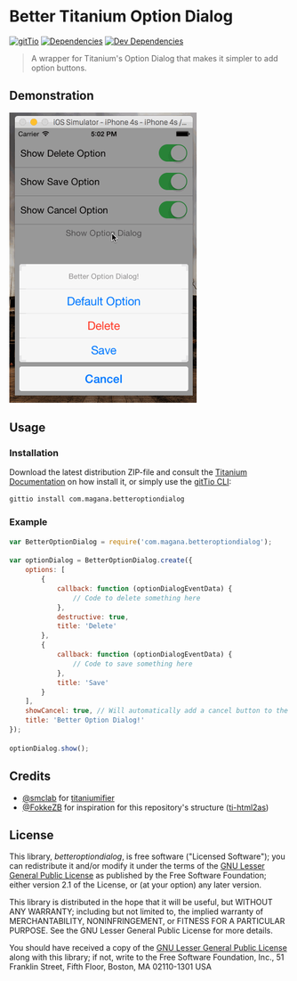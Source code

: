 # Better Titanium Option Dialog

[![gitTio](http://gitt.io/badge.svg)](http://gitt.io/component/com.magana.betteroptiondialog)
[![Dependencies](https://david-dm.org/adammagana/ti-better-option-dialog/status.svg?style=flat-square)](https://david-dm.org/adammagana/ti-better-option-dialog#info=dependencies)
[![Dev Dependencies](https://david-dm.org/adammagana/ti-better-option-dialog/dev-status.svg?style=flat-square)](https://david-dm.org/adammagana/ti-better-option-dialog#info=devDependencies)

> A wrapper for Titanium's Option Dialog that makes it simpler to add option buttons.

## Demonstration

![Demonstration](demonstration.gif)

## Usage

### Installation

Download the latest distribution ZIP-file and consult the [Titanium Documentation](http://docs.appcelerator.com/titanium/latest/#!/guide/Using_a_Module) on how install it, or simply use the [gitTio CLI](http://gitt.io/cli):

```bash
gittio install com.magana.betteroptiondialog
```

### Example

```javascript
var BetterOptionDialog = require('com.magana.betteroptiondialog');

var optionDialog = BetterOptionDialog.create({
    options: [
        {
            callback: function (optionDialogEventData) {
                // Code to delete something here
            },
            destructive: true,
            title: 'Delete'
        },
        {
            callback: function (optionDialogEventData) {
                // Code to save something here
            },
            title: 'Save'
        }
    ],
    showCancel: true, // Will automatically add a cancel button to the option dialog
    title: 'Better Option Dialog!'
});

optionDialog.show();
```

## Credits

* [@smclab](https://github.com/smclab/titaniumifier) for [titaniumifier](https://github.com/smclab/titaniumifier)
* [@FokkeZB](https://github.com/FokkeZB) for inspiration for this repository's structure ([ti-html2as](https://github.com/FokkeZB/ti-html2as))

## License

This library, *betteroptiondialog*, is free software ("Licensed Software"); you can
redistribute it and/or modify it under the terms of the [GNU Lesser General
Public License](http://www.gnu.org/licenses/lgpl-2.1.html) as published by the
Free Software Foundation; either version 2.1 of the License, or (at your
option) any later version.

This library is distributed in the hope that it will be useful, but WITHOUT ANY
WARRANTY; including but not limited to, the implied warranty of MERCHANTABILITY,
NONINFRINGEMENT, or FITNESS FOR A PARTICULAR PURPOSE. See the GNU Lesser General
Public License for more details.

You should have received a copy of the [GNU Lesser General Public
License](http://www.gnu.org/licenses/lgpl-2.1.html) along with this library; if
not, write to the Free Software Foundation, Inc., 51 Franklin Street, Fifth
Floor, Boston, MA 02110-1301 USA
